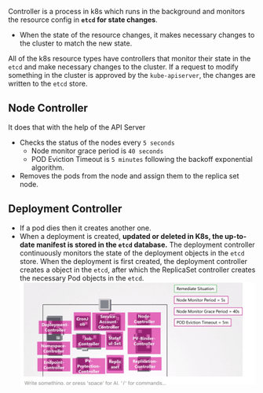 Controller is a process in k8s which runs in the background and monitors the resource config in **`etcd` for state changes**. 
- When the state of the resource changes, it makes necessary changes to the cluster to match the new state.

All of the k8s resource types have controllers that monitor their state in the `etcd` and make necessary changes to the cluster. If a request to modify something in the cluster is approved by the `kube-apiserver`, the changes are written to the `etcd` store. 

## Node Controller
It does that with the help of the API Server
- Checks the status of the nodes every `5 seconds`
    - Node monitor grace period is `40 seconds`
    - POD Eviction Timeout is `5 minutes` following the backoff exponential algorithm.
- Removes the pods from the node and assign them to the replica set node.

## Deployment Controller

- If a pod dies then it creates another one.
- When a deployment is created, **updated or deleted in K8s, the up-to-date manifest is stored in the `etcd` database.** The deployment controller continuously monitors the state of the deployment objects in the `etcd` store. When the deployment is first created, the deployment controller creates a object in the `etcd`, after which the ReplicaSet controller creates the necessary Pod objects in the `etcd`.
![alt text](image-2.png)